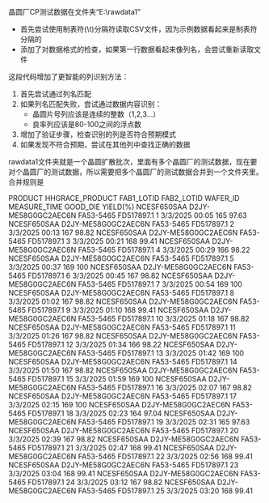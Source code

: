 晶圆厂CP测试数据在文件夹“E:\rawdata1”
- 首先尝试使用制表符(\t)分隔符读取CSV文件，因为示例数据看起来是制表符分隔的
- 添加了对数据格式的检查，如果第一行数据看起来像列名，会尝试重新读取文件

这段代码增加了更智能的列识别方法：

1. 首先尝试通过列名匹配
2. 如果列名匹配失败，尝试通过数据内容识别：
   - 晶圆片号列应该是连续的整数（1,2,3...）
   - 良率列应该是80-100之间的浮点数
3. 增加了验证步骤，检查识别的列是否符合预期模式
4. 如果发现不符合预期，尝试在其他列中查找正确的数据



rawdata1文件夹就是一个晶圆扩散批次，里面有多个晶圆厂的测试数据，现在要对个晶圆厂的测试数据，所以需要把多个晶圆厂的测试数据合并到一个文件夹里。
合并规则是

PRODUCT	HHGRACE_PRODUCT	FAB1_LOTID	FAB2_LOTID	WAFER_ID	MEASURE_TIME	GOOD_DIE	YIELD(%)
NCESF650SAA	D2JY-ME58G0GC2AEC6N	FA53-5465	FD517897.1	1	3/3/2025 00:05	165	97.63
NCESF650SAA	D2JY-ME58G0GC2AEC6N	FA53-5465	FD517897.1	2	3/3/2025 00:13	167	98.82
NCESF650SAA	D2JY-ME58G0GC2AEC6N	FA53-5465	FD517897.1	3	3/3/2025 00:21	168	99.41
NCESF650SAA	D2JY-ME58G0GC2AEC6N	FA53-5465	FD517897.1	4	3/3/2025 00:29	166	98.22
NCESF650SAA	D2JY-ME58G0GC2AEC6N	FA53-5465	FD517897.1	5	3/3/2025 00:37	169	100
NCESF650SAA	D2JY-ME58G0GC2AEC6N	FA53-5465	FD517897.1	6	3/3/2025 00:45	167	98.82
NCESF650SAA	D2JY-ME58G0GC2AEC6N	FA53-5465	FD517897.1	7	3/3/2025 00:54	169	100
NCESF650SAA	D2JY-ME58G0GC2AEC6N	FA53-5465	FD517897.1	8	3/3/2025 01:02	167	98.82
NCESF650SAA	D2JY-ME58G0GC2AEC6N	FA53-5465	FD517897.1	9	3/3/2025 01:10	168	99.41
NCESF650SAA	D2JY-ME58G0GC2AEC6N	FA53-5465	FD517897.1	10	3/3/2025 01:18	167	98.82
NCESF650SAA	D2JY-ME58G0GC2AEC6N	FA53-5465	FD517897.1	11	3/3/2025 01:26	167	98.82
NCESF650SAA	D2JY-ME58G0GC2AEC6N	FA53-5465	FD517897.1	12	3/3/2025 01:34	166	98.22
NCESF650SAA	D2JY-ME58G0GC2AEC6N	FA53-5465	FD517897.1	13	3/3/2025 01:42	169	100
NCESF650SAA	D2JY-ME58G0GC2AEC6N	FA53-5465	FD517897.1	14	3/3/2025 01:50	167	98.82
NCESF650SAA	D2JY-ME58G0GC2AEC6N	FA53-5465	FD517897.1	15	3/3/2025 01:59	169	100
NCESF650SAA	D2JY-ME58G0GC2AEC6N	FA53-5465	FD517897.1	16	3/3/2025 02:07	167	98.82
NCESF650SAA	D2JY-ME58G0GC2AEC6N	FA53-5465	FD517897.1	17	3/3/2025 02:15	169	100
NCESF650SAA	D2JY-ME58G0GC2AEC6N	FA53-5465	FD517897.1	18	3/3/2025 02:23	164	97.04
NCESF650SAA	D2JY-ME58G0GC2AEC6N	FA53-5465	FD517897.1	19	3/3/2025 02:31	165	97.63
NCESF650SAA	D2JY-ME58G0GC2AEC6N	FA53-5465	FD517897.1	20	3/3/2025 02:39	167	98.82
NCESF650SAA	D2JY-ME58G0GC2AEC6N	FA53-5465	FD517897.1	21	3/3/2025 02:47	168	99.41
NCESF650SAA	D2JY-ME58G0GC2AEC6N	FA53-5465	FD517897.1	22	3/3/2025 02:56	168	99.41
NCESF650SAA	D2JY-ME58G0GC2AEC6N	FA53-5465	FD517897.1	23	3/3/2025 03:04	168	99.41
NCESF650SAA	D2JY-ME58G0GC2AEC6N	FA53-5465	FD517897.1	24	3/3/2025 03:12	167	98.82
NCESF650SAA	D2JY-ME58G0GC2AEC6N	FA53-5465	FD517897.1	25	3/3/2025 03:20	168	99.41
